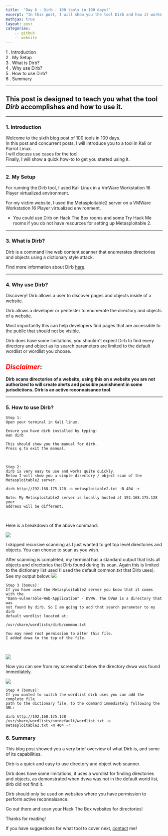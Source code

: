 ```yaml
---
title:  "Day 6 - Dirb - 100 tools in 100 days!"
excerpt: "In this post, I will show you the tool Dirb and how it works."
mathjax: true
layout: post
categories:
    -- github
    -- website
---
```


1 . Introduction
<br>
2 . My Setup
<br>
3 . What is Dirb?
<br>
4 . Why use Dirb?
<br>
5 . How to use Dirb?
<br>
6 . Summary

---

## This post is designed to teach you what the tool *Dirb* accomplishes and how to use it.

---

### 1. **Introduction**

Welcome to the sixth blog post of 100 tools in 100 days.<br> 
In this post and concurrent posts, I will introduce you to a tool in Kali or Parrot Linux. <br>
I will discuss use cases for the tool.<br> 
Finally, I will show a quick how-to to get you started using it. 

---

### 2. **My Setup**

For running the Dirb tool, I used Kali Linux in a VmWare Workstation 16 Player virtualized environment.

For my victim website, I used the Metasploitable2 server on a VMWare Workstation 16 Player virtualized environment.

- You could use Dirb on Hack The Box rooms and some Try Hack Me rooms if you do not have resources for setting up Metasploitable 2.

---

### 3. **What is Dirb?**

Dirb is a command line web content scanner that enumerates directories and objects using a dictionary style attack.

Find more information about Dirb [here](http://dirb.sourceforge.net/).

---

### 4. **Why use Dirb?**

 
Discovery! Dirb allows a user to discover pages and objects inside of a website.

Dirb allows a developer or pentester to enumerate the directory and objects of a website.

Most importantly this can help developers find pages that are accessible to the public that should not be visible. 

Dirb does have some limitations, you shouldn't expect Dirb to find every directory and object as its search parameters are limited to the default wordlist or wordlist you choose. 

## <span style="color:red">***Disclaimer***</span>:<br>
**Dirb scans directories of a website, using this on a website you are not authorized to will create alerts and possible punishment in some jurisdictions. Dirb is an active reconnaisance tool.**

---

### 5. **How to use Dirb?**

    Step 1: 
    Open your terminal in Kali linux.

    Ensure you have dirb installed by typing:
    man dirb

    This should show you the manual for dirb.
    Press q to exit the manual.

<br>

    Step 2:
    dirb is very easy to use and works quite quickly. 
    Below I will show you a simple directory / object scan of the 
    Metasploitable2 server.

    dirb http://192.168.175.128 -o metasploitable2.txt -N 404 -r

    Note: My Metasploitable2 server is locally hosted at 192.168.175.128 your 
    address will be different. 

<br>

Here is a breakdown of the above command:

![](https://raw.githubusercontent.com/matthewomccorkle/matthewomccorkle.github.io/9351c5a33650d3c803dc027d0e80ff6db4b6d78b/_posts/assets/100%20tools/dirb/dirb1.png)

I skipped recursive scanning as I just wanted to get top level directories and objects. You can choose to scan as you wish.

After scanning is completed, my terminal has a standard output that lists all objects and directories that Dirb found during its scan. Again this is limited to the dictionary list used (I used the default common.txt that Dirb uses). <br>
See my output below:
![](https://raw.githubusercontent.com/matthewomccorkle/matthewomccorkle.github.io/9351c5a33650d3c803dc027d0e80ff6db4b6d78b/_posts/assets/100%20tools/dirb/dirb2.png)

    Step 3 (bonus):
    If you have used the Metasploitable2 server you know that it comes with the 
    "Damn-vulnerable-Web-Application" - DVWA. The DVWA is a directory that was 
    not found by dirb. So I am going to add that search parameter to my dirb 
    default wordlist located at:

    /usr/share/wordlists/dirb/common.txt

    You may need root permission to alter this file. 
    I added dvwa to the top of the file.

<br>

![](https://raw.githubusercontent.com/matthewomccorkle/matthewomccorkle.github.io/master/_posts/assets/100%20tools/dirb/dirb3.png)

Now you can see from my screenshot below the directory dvwa was found immediately. 

![](https://raw.githubusercontent.com/matthewomccorkle/matthewomccorkle.github.io/master/_posts/assets/100%20tools/dirb/dirb4.png)

    Step 4 (bonus):
    If you wanted to switch the wordlist dirb uses you can add the complete file 
    path to the dictionary file, to the command immediately following the URL:

    dirb http://192.168.175.128 /usr/share/wordlists/notdefault/wordlist.txt -o 
    metasploitable2.txt -N 404 -r 

    

### 6. **Summary**

This blog post showed you a very brief overview of what Dirb is, and some of its capabilities.

Dirb is a quick and easy to use directory and object web scanner. 

Dirb does have some limitations, it uses a wordlist for finding directories and objects, as demonstrated when dvwa was not in the default world list, dirb did not find it. 

Dirb should only be used on websites where you have permission to perform active reconnaisance. 

Go out there and scan your Hack The Box websites for directories!

Thanks for reading!<br>

If you have suggestions for what tool to cover next, [contact](mailto:matthew.o.mccorkle@gmail.com) me!